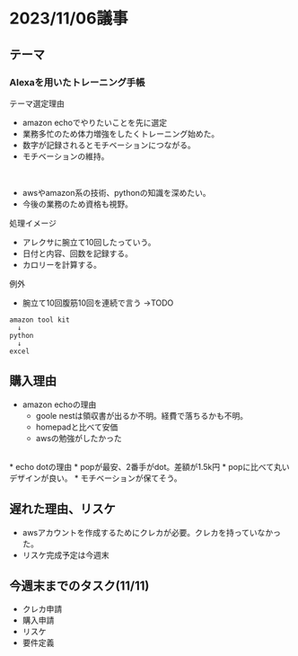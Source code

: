 # 2023/11/06議事
## テーマ
### Alexaを用いたトレーニング手帳

テーマ選定理由

* amazon echoでやりたいことを先に選定
* 業務多忙のため体力増強をしたくトレーニング始めた。
* 数字が記録されるとモチベーションにつながる。
* モチベーションの維持。
<br>

* awsやamazon系の技術、pythonの知識を深めたい。
* 今後の業務のため資格も視野。

処理イメージ
* アレクサに腕立て10回したっていう。
* 日付と内容、回数を記録する。
* カロリーを計算する。

例外
* 腕立て10回腹筋10回を連続で言う
→TODO

```
amazon tool kit
  ↓
python
  ↓
excel
```

## 購入理由
* amazon echoの理由
  * goole nestは領収書が出るか不明。経費で落ちるかも不明。
  * homepadと比べて安価
  * awsの勉強がしたかった
<br>
* echo dotの理由
  * popが最安、2番手がdot。差額が1.5k円
  * popに比べて丸いデザインが良い。
  * モチベーションが保てそう。

## 遅れた理由、リスケ
* awsアカウントを作成するためにクレカが必要。クレカを持っていなかった。
* リスケ完成予定は今週末

## 今週末までのタスク(11/11)
* クレカ申請
* 購入申請
* リスケ
* 要件定義